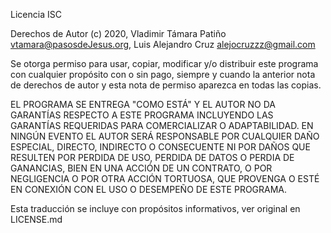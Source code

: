 Licencia ISC


Derechos de Autor (c) 2020, 
  Vladimir Támara Patiño vtamara@pasosdeJesus.org,
  Luis Alejandro Cruz alejocruzzz@gmail.com

Se otorga permiso para usar, copiar, modificar y/o distribuir este programa 
con cualquier propósito con o sin pago, siempre y cuando la anterior nota 
de derechos de autor y esta nota de permiso aparezca en todas las copias.

EL PROGRAMA SE ENTREGA "COMO ESTÁ" Y EL AUTOR NO DA GARANTÍAS RESPECTO A 
ESTE PROGRAMA INCLUYENDO LAS GARANTÍAS REQUERIDAS PARA COMERCIALIZAR O 
ADAPTABILIDAD. EN NINGÚN EVENTO EL AUTOR SERÁ RESPONSABLE POR CUALQUIER 
DAÑO ESPECIAL, DIRECTO, INDIRECTO O CONSECUENTE NI POR DAÑOS QUE RESULTEN 
POR PERDIDA DE USO, PERDIDA DE DATOS O PERDIA DE GANANCIAS, 
BIEN EN UNA ACCIÓN DE UN CONTRATO, O POR NEGLIGENCIA O POR OTRA ACCIÓN 
TORTUOSA, QUE PROVENGA O ESTÉ EN CONEXIÓN CON EL USO O DESEMPEÑO DE ESTE 
PROGRAMA.


Esta traducción se incluye con propósitos informativos, ver
original en LICENSE.md
